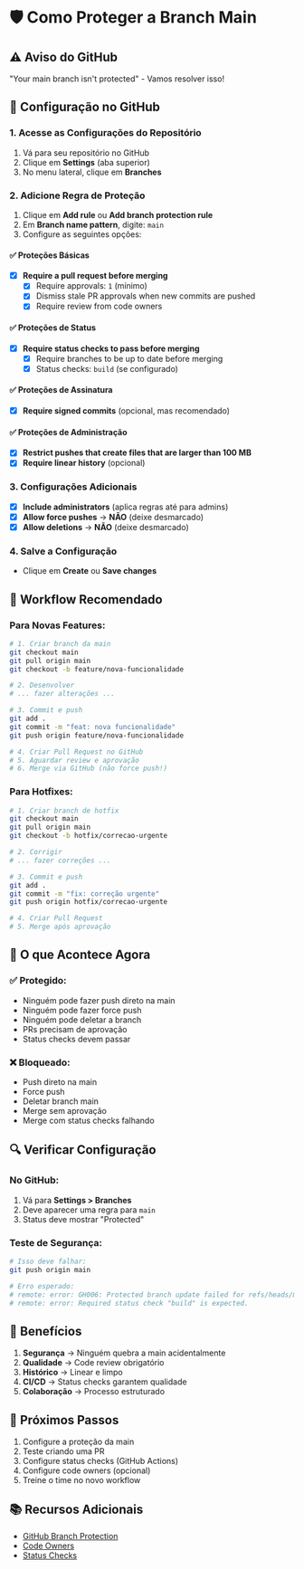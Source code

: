 # 🛡️ Como Proteger a Branch Main

## ⚠️ Aviso do GitHub
"Your main branch isn't protected" - Vamos resolver isso!

## 🔧 Configuração no GitHub

### 1. Acesse as Configurações do Repositório
1. Vá para seu repositório no GitHub
2. Clique em **Settings** (aba superior)
3. No menu lateral, clique em **Branches**

### 2. Adicione Regra de Proteção
1. Clique em **Add rule** ou **Add branch protection rule**
2. Em **Branch name pattern**, digite: `main`
3. Configure as seguintes opções:

#### ✅ **Proteções Básicas**
- [x] **Require a pull request before merging**
  - [x] Require approvals: `1` (mínimo)
  - [x] Dismiss stale PR approvals when new commits are pushed
  - [x] Require review from code owners

#### ✅ **Proteções de Status**
- [x] **Require status checks to pass before merging**
  - [x] Require branches to be up to date before merging
  - [x] Status checks: `build` (se configurado)

#### ✅ **Proteções de Assinatura**
- [x] **Require signed commits** (opcional, mas recomendado)

#### ✅ **Proteções de Administração**
- [x] **Restrict pushes that create files that are larger than 100 MB**
- [x] **Require linear history** (opcional)

### 3. Configurações Adicionais
- [x] **Include administrators** (aplica regras até para admins)
- [x] **Allow force pushes** → **NÃO** (deixe desmarcado)
- [x] **Allow deletions** → **NÃO** (deixe desmarcado)

### 4. Salve a Configuração
- Clique em **Create** ou **Save changes**

## 🔄 Workflow Recomendado

### Para Novas Features:
```bash
# 1. Criar branch da main
git checkout main
git pull origin main
git checkout -b feature/nova-funcionalidade

# 2. Desenvolver
# ... fazer alterações ...

# 3. Commit e push
git add .
git commit -m "feat: nova funcionalidade"
git push origin feature/nova-funcionalidade

# 4. Criar Pull Request no GitHub
# 5. Aguardar review e aprovação
# 6. Merge via GitHub (não force push!)
```

### Para Hotfixes:
```bash
# 1. Criar branch de hotfix
git checkout main
git pull origin main
git checkout -b hotfix/correcao-urgente

# 2. Corrigir
# ... fazer correções ...

# 3. Commit e push
git add .
git commit -m "fix: correção urgente"
git push origin hotfix/correcao-urgente

# 4. Criar Pull Request
# 5. Merge após aprovação
```

## 🚨 O que Acontece Agora

### ✅ **Protegido:**
- Ninguém pode fazer push direto na main
- Ninguém pode fazer force push
- Ninguém pode deletar a branch
- PRs precisam de aprovação
- Status checks devem passar

### ❌ **Bloqueado:**
- Push direto na main
- Force push
- Deletar branch main
- Merge sem aprovação
- Merge com status checks falhando

## 🔍 Verificar Configuração

### No GitHub:
1. Vá para **Settings > Branches**
2. Deve aparecer uma regra para `main`
3. Status deve mostrar "Protected"

### Teste de Segurança:
```bash
# Isso deve falhar:
git push origin main

# Erro esperado:
# remote: error: GH006: Protected branch update failed for refs/heads/main.
# remote: error: Required status check "build" is expected.
```

## 🎯 Benefícios

1. **Segurança** → Ninguém quebra a main acidentalmente
2. **Qualidade** → Code review obrigatório
3. **Histórico** → Linear e limpo
4. **CI/CD** → Status checks garantem qualidade
5. **Colaboração** → Processo estruturado

## 🚀 Próximos Passos

1. Configure a proteção da main
2. Teste criando uma PR
3. Configure status checks (GitHub Actions)
4. Configure code owners (opcional)
5. Treine o time no novo workflow

## 📚 Recursos Adicionais

- [GitHub Branch Protection](https://docs.github.com/en/repositories/configuring-branches-and-merges-in-your-repository/defining-the-mergeability-of-pull-requests/about-protected-branches)
- [Code Owners](https://docs.github.com/en/repositories/managing-your-repositorys-settings-and-features/customizing-your-repository/about-code-owners)
- [Status Checks](https://docs.github.com/en/pull-requests/collaborating-with-pull-requests/collaborating-on-repositories-with-code-quality-features/about-status-checks) 